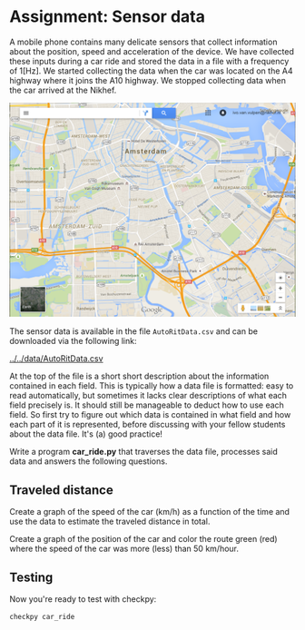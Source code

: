 # Assignment: Sensor data 

A mobile phone contains many delicate sensors that collect information about the position, speed and acceleration of the device. We have collected these inputs during a car ride and stored the data in a file with a frequency of 1[Hz]. We started collecting the data when the car was located on the A4 highway where it joins the A10 highway. We stopped collecting data when the car arrived at the Nikhef. 

![Map of the route](../../assets/KaartAmsterdamKlein.png)

The sensor data is available in the file `AutoRitData.csv` and can be downloaded via the following link:

[../../data/AutoRitData.csv](AutoRitData.csv)

At the top of the file is a short short description about the information contained in each field. This is typically how a data file is formatted: easy to read automatically, but sometimes it lacks clear descriptions of what each field precisely is. It should still be manageable to deduct how to use each field. So first try to figure out which data is contained in what field and how each part of it is represented, before discussing with your fellow students about the data file. It's (a) good practice!

Write a program **car_ride.py** that traverses the data file, processes said data and answers the following questions.

## Traveled distance

Create a graph of the speed of the car (km/h) as a function of the time and use the data to estimate the traveled distance in total.

Create a graph of the position of the car and color the route green (red) where the speed of the car was more (less) than 50 km/hour.

## Testing

Now you're ready to test with checkpy:

    checkpy car_ride
